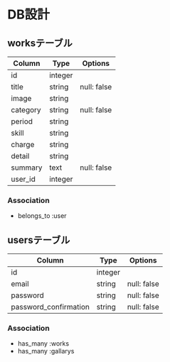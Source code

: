 # DB設計

## worksテーブル

|Column|Type|Options|
|------|----|-------|
|id|integer||
|title|string|null: false|
|image|string||
|category|string|null: false|
|period|string||
|skill|string||
|charge|string||
|detail|string||
|summary|text|null: false|
|user_id|integer||

### Association
- belongs_to :user

## usersテーブル

|Column|Type|Options|
|------|----|-------|
|id|integer||
|email|string|null: false|
|password|string|null: false|
|password_confirmation|string|null: false|

### Association
- has_many :works
- has_many :gallarys